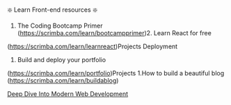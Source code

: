 ❇️ Learn Front-end resources ❇️
1. The Coding Bootcamp Primer
 (https://scrimba.com/learn/bootcampprimer)2. Learn React for free

 (https://scrimba.com/learn/learnreact)Projects Deployment 
1. Build and deploy your portfolio

 (https://scrimba.com/learn/portfolio)Projects
1.How to build a beautiful blog (https://scrimba.com/learn/buildablog)


[Deep Dive Into Modern Web Development](https://fullstackopen.com/en/#course-contents)
